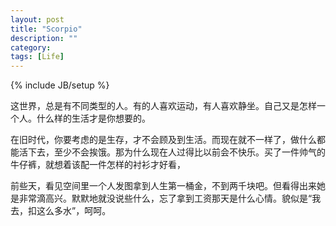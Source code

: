 ```yaml
---
layout: post
title: "Scorpio"
description: ""
category: 
tags: [Life]
---
```

{% include JB/setup %}

这世界，总是有不同类型的人。有的人喜欢运动，有人喜欢静坐。自己又是怎样一个人。什么样的生活才是你想要的。

在旧时代，你要考虑的是生存，才不会顾及到生活。而现在就不一样了，做什么都能活下去，至少不会挨饿。那为什么现在人过得比以前会不快乐。买了一件帅气的牛仔裤，就想着该配一件怎样的衬衫才好看，

前些天，看见空间里一个人发图拿到人生第一桶金，不到两千块吧。但看得出来她是非常滴高兴。默默地就没说些什么，忘了拿到工资那天是什么心情。貌似是“我去，扣这么多水”，呵呵。


